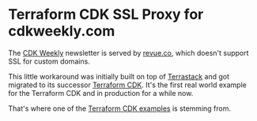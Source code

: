 # Terraform CDK SSL Proxy for cdkweekly.com

The [CDK Weekly](https://www.cdkweekly.com/) newsletter is served by [revue.co](https://www.getrevue.co/), which doesn't support SSL for custom domains.

This little workaround was initially built on top of [Terrastack](https://github.com/terrastackio/terrastack) and got migrated to its successor [Terraform CDK](https://github.com/hashicorp/terraform-cdk/). It's the first real world example for the Terraform CDK and in production for a while now.

That's where one of the [Terraform CDK examples](https://github.com/hashicorp/terraform-cdk/tree/master/examples/typescript-aws-cloudfront-proxy) is stemming from.
